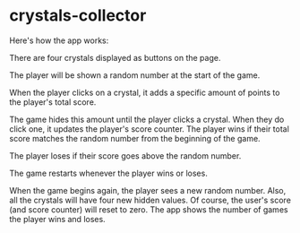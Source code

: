 # crystals-collector

Here's how the app works:

There are four crystals displayed as buttons on the page.

The player will be shown a random number at the start of the game.

When the player clicks on a crystal, it adds a specific amount of points to the player's total score.

The game hides this amount until the player clicks a crystal.
When they do click one, it updates the player's score counter.
The player wins if their total score matches the random number from the beginning of the game.

The player loses if their score goes above the random number.

The game restarts whenever the player wins or loses.

When the game begins again, the player sees a new random number. Also, all the crystals will have four new hidden values. Of course, the user's score (and score counter) will reset to zero.
The app shows the number of games the player wins and loses.
